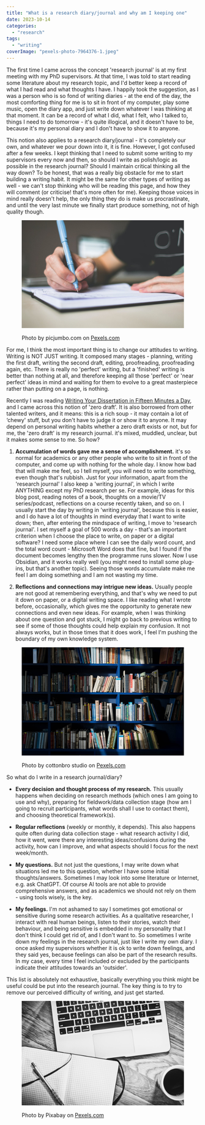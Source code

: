 ```yaml
---
title: "What is a research diary/journal and why am I keeping one"
date: 2023-10-14
categories: 
  - "research"
tags: 
  - "writing"
coverImage: "pexels-photo-7964376-1.jpeg"
---
```


The first time I came across the concept 'research journal' is at my first meeting with my PhD supervisors. At that time, I was told to start reading some literature about my research topic, and I'd better keep a record of what I had read and what thoughts I have. I happily took the suggestion, as I was a person who is so fond of writing diaries - at the end of the day, the most comforting thing for me is to sit in front of my computer, play some music, open the diary app, and just write down whatever I was thinking at that moment. It can be a record of what I did, what I felt, who I talked to, things I need to do tomorrow - it's quite illogical, and it doesn't have to be, because it's my personal diary and I don't have to show it to anyone.

This notion also applies to a research diary/journal - it's completely our own, and whatever we pour down into it, it is fine. However, I got confused after a few weeks. I kept thinking that I need to submit some writing to my supervisors every now and then, so should I write as polish/logic as possible in the research journal? Should I maintain critical thinking all the way down? To be honest, that was a really big obstacle for me to start building a writing habit. It might be the same for other types of writing as well - we can't stop thinking who will be reading this page, and how they will comment (or criticise! that's more often for me). Keeping those voices in mind really doesn't help, the only thing they do is make us procrastinate, and until the very last minute we finally start produce something, not of high quality though.

<figure>

![](images/pexels-photo-210661.jpeg)

<figcaption>

Photo by picjumbo.com on [Pexels.com](https://www.pexels.com/photo/person-holding-blue-ballpoint-pen-writing-in-notebook-210661/)

</figcaption>

</figure>

For me, I think the most important thing is to change our attitudes to writing. Writing is NOT JUST writing. It composed many stages - planning, writing the first draft, writing the second draft, editing, proofreading, proofreading again, etc. There is really no 'perfect' writing, but a 'finished' writing is better than nothing at all, and therefore keeping all those 'perfect' or 'near perfect' ideas in mind and waiting for them to evolve to a great masterpiece rather than putting on a page, is nothing.

Recently I was reading [Writing Your Dissertation in Fifteen Minutes a Day](https://www.amazon.co.uk/Writing-Your-Dissertation-Fifteen-Minutes/dp/080504891X), and I came across this notion of 'zero draft'. It is also borrowed from other talented writers, and it means: this is a rich soup - it may contain a lot of ‘chewy' stuff, but you don't have to judge it or show it to anyone. It may depend on personal writing habits whether a zero draft exists or not, but for me, the 'zero draft' is my research journal. it's mixed, muddled, unclear, but it makes some sense to me. So how?

1. **Accumulation of words gave me a sense of accomplishment.** it's so normal for academics or any other people who write to sit in front of the computer, and come up with nothing for the whole day. I know how bad that will make me feel, so I tell myself, you will need to write something, even though that's rubbish. Just for your information, apart from the 'research journal' I also keep a 'writing journal', in which I write ANYTHING except my PhD research per se. For example, ideas for this blog post, reading notes of a book, thoughts on a movie/TV series/podcast, reflections on a course recently taken, and so on. I usually start the day by writing in 'writing journal', because this is easier, and I do have a lot of thoughts in mind everyday that I want to write down; then, after entering the mindspace of writing, I move to 'research journal'. I set myself a goal of 500 words a day - that's an important criterion when I choose the place to write, on paper or a digital software? I need some place where I can see the daily word count, and the total word count - Microsoft Word does that fine, but I found if the document becomes lengthy then the programme runs slower. Now I use Obsidian, and it works really well (you might need to install some plug-ins, but that's another topic). Seeing those words accumulate make me feel I am doing something and I am not wasting my time.

3. **Reflections and connections may intrigue new ideas.** Usually people are not good at remembering everything, and that's why we need to put it down on paper, or a digital writing space. I like reading what I wrote before, occasionally, which gives me the opportunity to generate new connections and even new ideas. For example, when I was thinking about one question and got stuck, I might go back to previous writing to see if some of those thoughts could help explain my confusion. It not always works, but in those times that it does work, I feel I'm pushing the boundary of my own knowledge system.

<figure>

![](images/pexels-photo-6214934.jpeg)

<figcaption>

Photo by cottonbro studio on [Pexels.com](https://www.pexels.com/photo/books-on-the-bookshelf-6214934/)

</figcaption>

</figure>

So what do I write in a research journal/diary?

- **Every decision and thought process of my research.** This usually happens when deciding on research methods (which ones I am going to use and why), preparing for fieldwork/data collection stage (how am I going to recruit participants, what words shall I use to contact them), and choosing theoretical framework(s).

- **Regular reflections** (weekly or monthly, it depends). This also happens quite often during data collection stage - what research activity I did, how it went, were there any interesting ideas/confusions during the activity, how can I improve, and what aspects should I focus for the next week/month.

- **My questions.** But not just the questions, I may write down what situations led me to this question, whether I have some initial thoughts/answers. Sometimes I may look into some literature or Internet, e.g. ask ChatGPT. Of course AI tools are not able to provide comprehensive answers, and as academics we should not rely on them - using tools wisely, is the key.

- **My feelings.** I'm not ashamed to say I sometimes got emotional or sensitive during some research activities. As a qualitative researcher, I interact with real human beings, listen to their stories, watch their behaviour, and being sensitive is embedded in my personality that I don't think I could get rid of, and I don't want to. So sometimes I write down my feelings in the research journal, just like I write my own diary. I once asked my supervisors whether it is ok to write down feelings, and they said yes, because feelings can also be part of the research results. In my case, every time I feel included or excluded by the participants indicate their attitudes towards an 'outsider'.

This list is absolutely not exhaustive, basically everything you think might be useful could be put into the research journal. The key thing is to try to remove our perceived difficulty of writing, and just get started.

<figure>

![](images/pexels-photo-265152.jpeg)

<figcaption>

Photo by Pixabay on [Pexels.com](https://www.pexels.com/photo/black-and-white-browsing-business-coffee-265152/)

</figcaption>

</figure>
